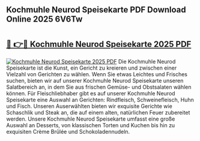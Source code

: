 ## Kochmuhle Neurod Speisekarte PDF Download Online 2025 6V6Tw

# <h2><a href="http://gca98l.nevu.top/?p=Kochmuhle+Neurod+Speisekarte">🔗 👉🔴 Kochmuhle Neurod Speisekarte 2025 PDF</a></h2>

[![Kochmuhle Neurod Speisekarte 2025 PDF](https://i.imgur.com/dBaPXMq.png)](http://gca98l.nevu.top/?p=Kochmuhle+Neurod+Speisekarte)
Die Kochmuhle Neurod Speisekarte ist die Kunst, ein Gericht zu kreieren und zwischen einer Vielzahl von Gerichten zu wählen. Wenn Sie etwas Leichtes und Frisches suchen, bieten wir auf unserer Kochmuhle Neurod Speisekarte unseren Salatbereich an, in dem Sie aus frischen Gemüse- und Obstsalaten wählen können. Für Fleischliebhaber gibt es auf unserer Kochmuhle Neurod Speisekarte eine Auswahl an Gerichten: Rindfleisch, Schweinefleisch, Huhn und Fisch. Unseren Auserwählten bieten wir exquisite Gerichte wie Schaschlik und Steak an, die auf einem alten, natürlichen Feuer zubereitet werden. Unsere Kochmuhle Neurod Speisekarte umfasst eine große Auswahl an Desserts, von klassischen Torten und Kuchen bis hin zu exquisiten Crème Brûlée und Schokoladennudeln.
